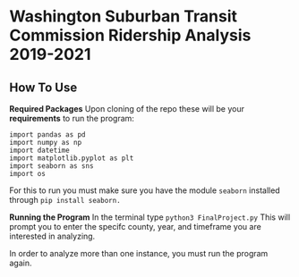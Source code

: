 # Washington Suburban Transit Commission Ridership Analysis 2019-2021

## How To Use

**Required Packages**
Upon cloning of the repo these will be your **requirements** to run the program:

`import pandas as pd`  
`import numpy as np`  
`import datetime`  
`import matplotlib.pyplot as plt`  
`import seaborn as sns`  
`import os`  

For this to run you must make sure you have the module `seaborn` installed through `pip install seaborn.`

**Running the Program**
In the terminal type `python3 FinalProject.py`
This will prompt you to enter the specifc county, year, and timeframe you are interested in analyzing. 

In order to analyze more than one instance, you must run the program again.




